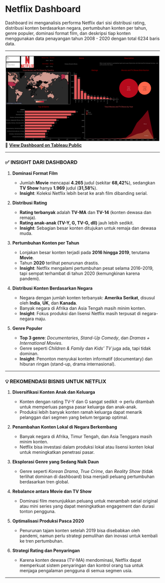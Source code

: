 # Netflix Dashboard
Dashboard ini menganalisis performa Netflix dari sisi distribusi rating, distribusi konten berdasarkan negara, pertumbuhan konten per tahun, genre populer, dominasi format film, dan deskripsi tiap konten menggunakan data penayangan tahun 2008 - 2020 dengan total 6234 baris data.

---
![Dashboard Preview](Netflix_Dashboard.png)
🔗 [**View Dashboard on Tableau Public**]([https://public.tableau.com/views/Netflix_17137145475610/Dashboard1?:language=en-US&:sid=&:redirect=auth&:display_count=n&:origin=viz_share_link])

---

### ✅ **INSIGHT DARI DASHBOARD**

1. **Dominasi Format Film**

   * Jumlah **Movie** mencapai **4.265** judul (sekitar **68,42%**), sedangkan **TV Show** hanya **1.969** judul (**31,58%**).
   * **Insight**: Koleksi Netflix lebih berat ke arah film dibanding serial.

2. **Distribusi Rating**

   * **Rating terbanyak** adalah **TV-MA** dan **TV-14** (konten dewasa dan remaja).
   * **Rating anak-anak (TV-Y, G, TV-G, dll)** jauh lebih sedikit.
   * **Insight**: Sebagian besar konten ditujukan untuk remaja dan dewasa muda.

3. **Pertumbuhan Konten per Tahun**

   * Lonjakan besar konten terjadi pada **2016 hingga 2019**, terutama **Movie**.
   * Tahun **2020** terlihat penurunan drastis.
   * **Insight**: Netflix mengalami pertumbuhan pesat selama 2016–2019, tapi sempat terhambat di tahun 2020 (kemungkinan karena pandemi).

4. **Distribusi Konten Berdasarkan Negara**

   * Negara dengan jumlah konten terbanyak: **Amerika Serikat**, disusul oleh **India**, **UK**, dan **Kanada**.
   * Banyak negara di Afrika dan Asia Tengah masih minim konten.
   * **Insight**: Fokus produksi dan lisensi Netflix masih terpusat di negara-negara maju.

5. **Genre Populer**

   * **Top 3 genre**: *Documentaries*, *Stand-Up Comedy*, dan *Dramas + International Movies*.
   * Genre seperti *Children & Family* dan *Kids’ TV* juga ada, tapi tidak dominan.
   * **Insight**: Penonton menyukai konten informatif (documentary) dan hiburan ringan (stand-up, drama internasional).

---

### 💡 **REKOMENDASI BISNIS UNTUK NETFLIX**

1. **Diversifikasi Konten Anak dan Keluarga**

   * Konten dengan rating TV-Y dan G sangat sedikit → perlu ditambah untuk memperluas pangsa pasar keluarga dan anak-anak.
   * Produksi lebih banyak konten ramah keluarga dapat menarik pelanggan dari segmen yang belum tergarap optimal.

2. **Penambahan Konten Lokal di Negara Berkembang**

   * Banyak negara di Afrika, Timur Tengah, dan Asia Tenggara masih minim konten.
   * Netflix bisa investasi dalam produksi lokal atau lisensi konten lokal untuk meningkatkan penetrasi pasar.

3. **Eksplorasi Genre yang Sedang Naik Daun**

   * Genre seperti *Korean Drama*, *True Crime*, dan *Reality Show* (tidak terlihat dominan di dashboard) bisa menjadi peluang pertumbuhan berdasarkan tren global.

4. **Rebalance antara Movie dan TV Show**

   * Dominasi film menunjukkan peluang untuk menambah serial original atau mini series yang dapat meningkatkan engagement dan durasi tonton pengguna.

5. **Optimalisasi Produksi Pasca 2020**

   * Penurunan tajam konten setelah 2019 bisa disebabkan oleh pandemi, namun perlu strategi pemulihan dan inovasi untuk kembali ke tren pertumbuhan.

6. **Strategi Rating dan Penyaringan**

   * Karena konten dewasa (TV-MA) mendominasi, Netflix dapat memperkuat sistem penyaringan dan kontrol orang tua untuk menjaga pengalaman pengguna di semua segmen usia.

---
